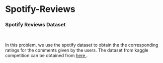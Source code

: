 # Spotify-Reviews
<h3> Spotify Reviews Dataset </h3><br>
<p> In this problem, we use the spotify dataset to obtain the the corresponding ratings for the comments given by the users. The dataset from kaggle competition can be obtained from <a href='https://www.kaggle.com/datasets/mfaaris/spotify-app-reviews-2022'>here </a>.
